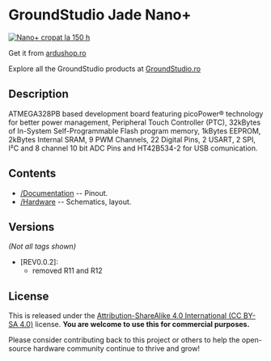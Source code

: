 GroundStudio Jade Nano+
====================================
[![Nano+ cropat la 150 h](https://user-images.githubusercontent.com/77836107/186914644-e481405f-a3e3-41f7-b719-c3a1ae727910.png)](https://ardushop.ro/ro/home/2500-jade-nano.html)

Get it from [ardushop.ro](https://ardushop.ro/ro/home/2500-jade-nano.html)

Explore all the GroundStudio products at [GroundStudio.ro](https://groundstudio.ro/)

Description
-------------------
ATMEGA328PB based development board featuring picoPower® technology for better power management, Peripheral Touch Controller (PTC), 32kBytes of In-System Self-Programmable Flash program memory,  1kBytes EEPROM, 2kBytes Internal SRAM, 9 PWM Channels, 22 Digital Pins, 2 USART, 2 SPI, I²C  and 8 channel 10 bit ADC Pins and HT42B534-2 for USB comunication.

Contents
-------------------

* [/Documentation](https://github.com/GroundStudio/GroundStudio_Jade_NanoPlus/tree/main/Documentation/) -- Pinout.
* [/Hardware](https://github.com/GroundStudio/GroundStudio_Jade_NanoPlus/tree/main/Hardware/) -- Schematics, layout.

Versions
-------------------
*(Not all tags shown)*
- [REV0.0.2]:
  - removed R11 and R12

License
-------------------

This is released under the [Attribution-ShareAlike 4.0 International (CC BY-SA 4.0)](https://creativecommons.org/licenses/by-sa/4.0/) license. 
**You are welcome to use this for commercial purposes.**

Please consider contributing back to this project or others to help the open-source hardware community continue to thrive and grow! 


